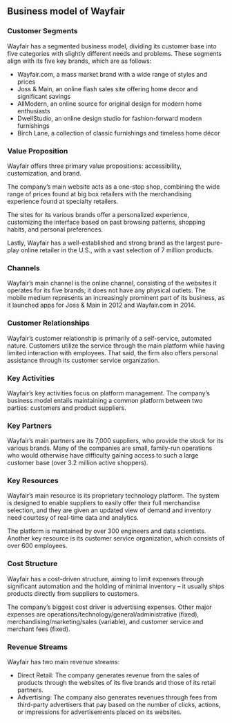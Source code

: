Business model of Wayfair
-------------------------

 ### Customer Segments

 Wayfair has a segmented business model, dividing its customer base into five categories with slightly different needs and problems. These segments align with its five key brands, which are as follows:

  * Wayfair.com, a mass market brand with a wide range of styles and prices
 * Joss & Main, an online flash sales site offering home decor and significant savings
 * AllModern, an online source for original design for modern home enthusiasts
 * DwellStudio, an online design studio for fashion-forward modern furnishings
 * Birch Lane, a collection of classic furnishings and timeless home décor
  ### Value Proposition

 Wayfair offers three primary value propositions: accessibility, customization, and brand.

 The company’s main website acts as a one-stop shop, combining the wide range of prices found at big box retailers with the merchandising experience found at specialty retailers.

 The sites for its various brands offer a personalized experience, customizing the interface based on past browsing patterns, shopping habits, and personal preferences.

 Lastly, Wayfair has a well-established and strong brand as the largest pure-play online retailer in the U.S., with a vast selection of 7 million products.

 ### Channels

 Wayfair’s main channel is the online channel, consisting of the websites it operates for its five brands; it does not have any physical outlets. The mobile medium represents an increasingly prominent part of its business, as it launched apps for Joss & Main in 2012 and Wayfair.com in 2014.

 ### Customer Relationships

 Wayfair’s customer relationship is primarily of a self-service, automated nature. Customers utilize the service through the main platform while having limited interaction with employees. That said, the firm also offers personal assistance through its customer service organization.

 ### Key Activities

 Wayfair’s key activities focus on platform management. The company’s business model entails maintaining a common platform between two parties: customers and product suppliers.

 ### Key Partners

 Wayfair’s main partners are its 7,000 suppliers, who provide the stock for its various brands. Many of the companies are small, family-run operations who would otherwise have difficulty gaining access to such a large customer base (over 3.2 million active shoppers).

 ### Key Resources

 Wayfair’s main resource is its proprietary technology platform. The system is designed to enable suppliers to easily offer their full merchandise selection, and they are given an updated view of demand and inventory need courtesy of real-time data and analytics.

 The platform is maintained by over 300 engineers and data scientists. Another key resource is its customer service organization, which consists of over 600 employees.

 ### Cost Structure

 Wayfair has a cost-driven structure, aiming to limit expenses through significant automation and the holding of minimal inventory – it usually ships products directly from suppliers to customers.

 The company’s biggest cost driver is advertising expenses. Other major expenses are operations/technology/general/administrative (fixed), merchandising/marketing/sales (variable), and customer service and merchant fees (fixed).

 ### Revenue Streams

 Wayfair has two main revenue streams:

  * Direct Retail: The company generates revenue from the sales of products through the websites of its five brands and those of its retail partners.
 * Advertising: The company also generates revenues through fees from third-party advertisers that pay based on the number of clicks, actions, or impressions for advertisements placed on its websites.